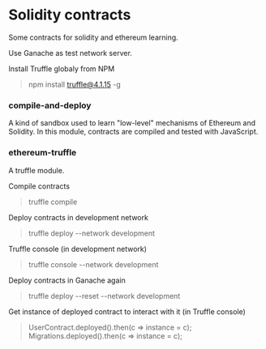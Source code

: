 # Solidity contracts

Some contracts for solidity and ethereum learning.

Use Ganache as test network server.

Install Truffle globaly from NPM
> npm install truffle@4.1.15 -g


### compile-and-deploy
A kind of sandbox used to learn "low-level" mechanisms of Ethereum and Solidity. In this module, contracts are compiled and tested with JavaScript.

### ethereum-truffle
A truffle module.

Compile contracts
> truffle compile

Deploy contracts in development network
> truffle deploy --network development

Truffle console (in development network)
> truffle console --network development

Deploy contracts in Ganache again
> truffle deploy --reset --network development

Get instance of deployed contract to interact with it (in Truffle console)
> UserContract.deployed().then(c => instance = c);
> Migrations.deployed().then(c => instance = c);